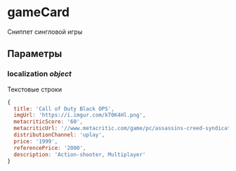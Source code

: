 # gameCard

Сниппет сингловой игры

## Параметры

### localization *object*

Текстовые строки

```javascript
{
  title: 'Call of Duty Black OPS',
  imgUrl: 'https://i.imgur.com/kT0K4Hl.png',
  metacriticScore: '60',
  metacriticUrl: '//www.metacritic.com/game/pc/assassins-creed-syndicate',
  distributionChannel: 'uplay',
  price: '1999',
  referencePrice: '2000',
  description: 'Action-shooter, Multiplayer'
}
```
